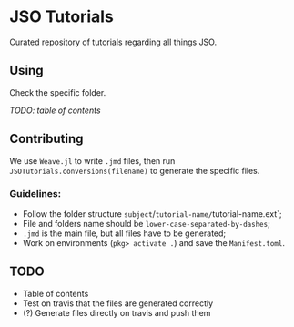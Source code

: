 # JSO Tutorials

Curated repository of tutorials regarding all things JSO.

## Using

Check the specific folder.

*TODO: table of contents*

## Contributing

We use `Weave.jl` to write `.jmd` files, then run `JSOTutorials.conversions(filename)` to generate the specific files.

### Guidelines:

- Follow the folder structure `subject`/`tutorial-name/`tutorial-name.ext`;
- File and folders name should be `lower-case-separated-by-dashes`;
- `.jmd` is the main file, but all files have to be generated;
- Work on environments (`pkg> activate .`) and save the `Manifest.toml`.

## TODO

- Table of contents
- Test on travis that the files are generated correctly
- (?) Generate files directly on travis and push them
